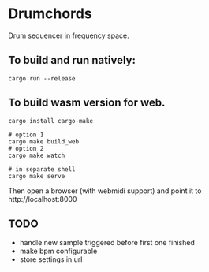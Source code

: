# Drumchords

Drum sequencer in frequency space.

## To build and run natively:
```
cargo run --release
```

## To build wasm version for web.
```
cargo install cargo-make

# option 1
cargo make build_web
# option 2
cargo make watch

# in separate shell
cargo make serve
```
 
Then open a browser (with webmidi support) and point it to http://localhost:8000

## TODO
* handle new sample triggered before first one finished
* make bpm configurable
* store settings in url